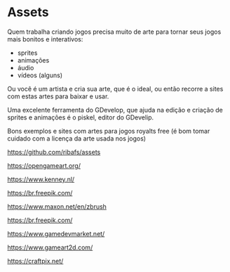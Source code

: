 # Assets

Quem trabalha criando jogos precisa muito de arte para tornar seus jogos mais bonitos e interativos:

- sprites
- animações
- áudio
- vídeos (alguns)

Ou você é um artista e cria sua arte, que é o ideal, ou então recorre a sites com estas artes para baixar e usar.

Uma excelente ferramenta do GDevelop, que ajuda na edição e criação de sprites e animações é o piskel, editor do GDevelip.

Bons exemplos e sites com artes para jogos royalts free (é bom tomar cuidado com a licença da arte usada nos jogos)

https://github.com/ribafs/assets

https://opengameart.org/

https://www.kenney.nl/

https://br.freepik.com/

https://www.maxon.net/en/zbrush

https://br.freepik.com/

https://www.gamedevmarket.net/

https://www.gameart2d.com/

https://craftpix.net/



